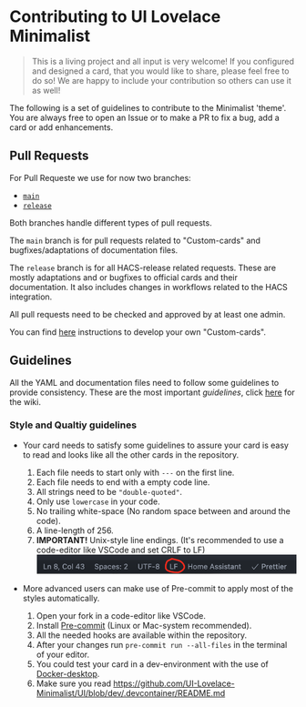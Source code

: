 # Contributing to UI Lovelace Minimalist

>This is a living project and all input is very welcome! If you configured and designed  a card, that you would like to share, please feel free to do so! We are happy to include your contribution so others can use it as well!

The following is a set of guidelines to contribute to the Minimalist 'theme'. You are always free to open an Issue or to make a PR to fix a bug, add a card or add enhancements.

## Pull Requests

For Pull Requeste we use for now two branches:

- [`main`](https://github.com/UI-Lovelace-Minimalist/UI)
- [`release`](https://github.com/UI-Lovelace-Minimalist/UI/tree/release)

Both branches handle different types of pull requests. <br>

The `main` branch is for pull requests related to "Custom-cards" and bugfixes/adaptations of documentation files. <br>

The `release` branch is for all HACS-release related requests.
These are mostly adaptations and or bugfixes to official cards and their documentation. It also includes changes in workflows related to the HACS integration.

All pull requests need to be checked and approved by at least one admin.

You can find [here](https://ui-lovelace-minimalist.github.io/UI/development/custom_cards/) instructions to develop your own "Custom-cards".

## Guidelines

All the YAML and documentation files need to follow some guidelines to provide consistency.
These are the most important *guidelines*, click [here](https://ui-lovelace-minimalist.github.io/UI/development/custom_cards/) for the wiki.

### Style and Qualtiy guidelines

- Your card needs to satisfy some guidelines to assure your card is easy to read and looks like all the other cards in the repository.
    1. Each file needs to start only with `---` on the first line.
    2. Each file needs to end with a empty code line.
    3. All strings need to be `"double-quoted"`.
    4. Only use `lowercase` in your code.
    5. No trailing white-space (No random space between and around the code).
    6. A line-length of 256.
    7. **IMPORTANT!** Unix-style line endings. (It's recommended to use a code-editor like VSCode and set CRLF to LF)
![example-image](../docs/assets/img/unix_line_endings.png)

- More advanced users can make use of Pre-commit to apply most of the styles automatically.
    1. Open your fork in a code-editor like VSCode.
    2. Install [Pre-commit](https://pre-commit.com/) (Linux or Mac-system recommended).
    3. All the needed hooks are available within the repository.
    4. After your changes run `pre-commit run --all-files` in the terminal of your editor.
    5. You could test your card in a dev-environment with the use of [Docker-desktop](https://www.docker.com/products/docker-desktop).
    6. Make sure you read https://github.com/UI-Lovelace-Minimalist/UI/blob/dev/.devcontainer/README.md

